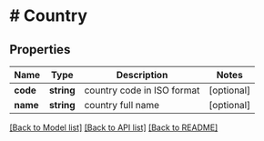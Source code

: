 # # Country

## Properties

Name | Type | Description | Notes
------------ | ------------- | ------------- | -------------
**code** | **string** | country code in ISO format | [optional] 
**name** | **string** | country full name | [optional] 

[[Back to Model list]](../../README.md#documentation-for-models) [[Back to API list]](../../README.md#documentation-for-api-endpoints) [[Back to README]](../../README.md)


